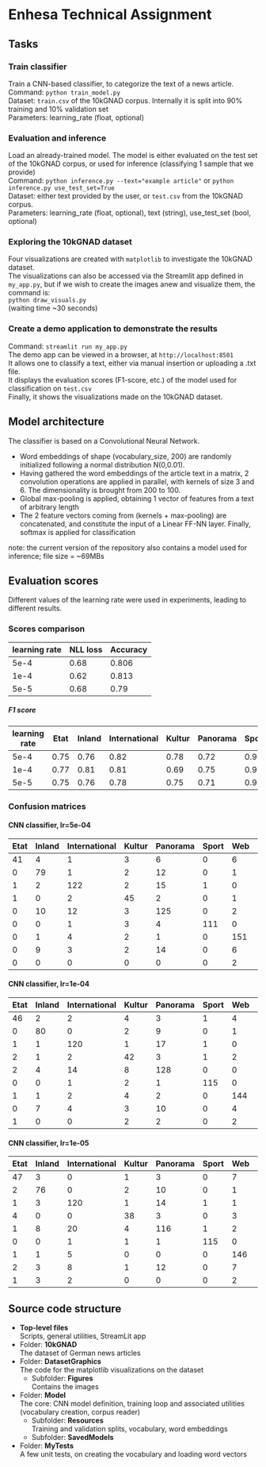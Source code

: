 # Enhesa Technical Assignment

## Tasks

### Train classifier
Train a CNN-based classifier, to categorize the text of a news article.
<br/> Command: `python train_model.py` <br/>
Dataset: `train.csv` of the 10kGNAD corpus. Internally it is split into 90% training and 10% validation set <br/>
Parameters: learning_rate (float, optional)

### Evaluation and inference
Load an already-trained model. The model is either evaluated on the test set of the 10kGNAD corpus, or used for inference (classifying 1 sample that we provide)
<br/>
Command: `python inference.py --text="example article"` or `python inference.py use_test_set=True` <br/>
Dataset: either text provided by the user, or `test.csv` from the 10kGNAD corpus.<br/>
Parameters: learning_rate (float, optional), text (string), use_test_set (bool, optional)

### Exploring the 10kGNAD dataset

Four visualizations are created with `matplotlib` to investigate the 10kGNAD dataset.<br/>
The visualizations can also be accessed via the Streamlit app defined in `my_app.py`, but if we wish to create 
the images anew and visualize them, the command is: <br/>
`python draw_visuals.py`<br/>
(waiting time ~30 seconds)

### Create a demo application to demonstrate the results
Command: `streamlit run my_app.py`  <br/>
The demo app can be viewed in a browser, at `http://localhost:8501` <br/>
It allows one to classify a text, either via manual insertion or uploading a .txt file.<br/>
It displays the evaluation scores (F1-score, etc.) of the model used for classification on `test.csv`<br/>
Finally, it shows the visualizations made on the 10kGNAD dataset.



## Model architecture
The classifier is based on a Convolutional Neural Network. <br/>
- Word embeddings of shape (vocabulary_size, 200) are randomly initialized following a normal distribution N(0,0.01). <br/>
- Having gathered the word embeddings of the article text in a matrix, 2 convolution operations are applied in parallel,
  with kernels of size 3 and 6. The dimensionality is brought from 200 to 100.
- Global max-pooling is applied, obtaining 1 vector of features from a text of arbitrary length
- The 2 feature vectors coming from (kernels + max-pooling) are concatenated, and constitute the 
input of a Linear FF-NN layer. Finally, softmax is applied for classification
  
note: the current version of the repository also contains a model used for inference; 
file size = ~69MBs

## Evaluation scores
Different values of the learning rate were used in experiments, leading to different results.

### Scores comparison
| learning rate | NLL loss | Accuracy |  
| ------------- |----------|----------|
|       5e-4    | 0.68     | 0.806    |
|       1e-4    | 0.62     | 0.813    |
|       5e-5    | 0.68    |  0.79     |

##### F1 score 
|    learning rate      | Etat | Inland | International | Kultur | Panorama | Sport | Web | Wirtschaft | Wissenschaft |
|----------|------|--------|---------------|--------|----------|-------|-----|------------|--------------|
| 5e-4     | 0.75 | 0.76 | 0.82 | 0.78 | 0.72 | 0.96 | 0.9 | 0.75 | 0.76  |
| 1e-4     | 0.77 | 0.81 | 0.81 | 0.69 | 0.75 | 0.97 | 0.89| 0.76| 0.82 |
| 5e-5     |0.75 | 0.76 | 0.78 | 0.75 | 0.71 | 0.97  | 0.87| 0.72| 0.75|     

### Confusion matrices

#### CNN classifier, lr=5e-04
| Etat | Inland | International | Kultur | Panorama | Sport | Web | Wirtschaft | Wissenschaft |
|----|-------|----|-------|-------|-------|-------|----|----|
| 41 | 4     | 1  | 3     | 6     | 0     | 6     | 4  | 2  |
| 0  | 79    | 1  | 2     | 12    | 0     | 1     | 5  | 2  |
| 1  | 2 | 122 | 2  | 15    | 1     | 0     | 7     | 1  |    
| 1  | 0     | 2  | 45    | 2     | 0     | 1     | 0  | 3  |
| 0  | 10    | 12 | 3 | 125 | 0     | 2     | 3     | 13 |    
| 0  | 0     | 1  | 3     | 4  | 111 | 0     | 0     | 1  |   |
| 0  | 1     | 4  | 2     | 1     | 0 | 151 | 7     | 2  |    
| 0  | 9     | 3  | 2     | 14    | 0     | 6 | 102 | 5  |    
| 0  | 0     | 0  | 0     | 0     | 0     | 2     | 2  | 53 |

#### CNN classifier, lr=1e-04
| Etat | Inland | International | Kultur | Panorama | Sport | Web | Wirtschaft | Wissenschaft |
|----|-------|----|-------|-------|-------|-------|----|-----|
| 46 | 2     | 2  | 4     | 3     | 1     | 4     | 4  | 1   |
| 0  | 80    | 0  |   2   | 9     | 0     | 1     | 6  | 4  |
| 1  | 1     | 120| 1     | 17    | 1     | 0     | 10 | 0  | 
| 2  | 1     | 2  | 42    | 3     | 1     | 2     | 0  | 1  |
| 2  | 4     | 14 | 8     |128    | 0     | 0     | 9   | 3  |   
| 0  | 0     | 1  | 2     | 1     |   115 | 0     | 0     | 1  |   
| 1  | 1     | 2  | 4     | 2     | 0 | 144 | 12    | 2  |    
| 0  | 7     | 4  | 3     | 10    | 0     | 4 | 112 | 1  |   
| 1  | 0     | 0  | 2     | 2     | 0     | 2     | 1  | 49  |

#### CNN classifier, lr=1e-05

| Etat | Inland | International | Kultur | Panorama | Sport | Web | Wirtschaft | Wissenschaft |
|----|----|-----|----|-----|-----|-----|-----|----|
| 47 | 3  | 0   | 1  | 3   | 0   | 7   | 5   | 1  |
| 2  | 76 | 0   | 2  | 10  | 0   | 1   | 9   | 2  |
| 1  | 3  | 120 | 1  | 14  | 1   | 1   | 6   | 4  |
| 4  | 0  | 0   | 38 | 3   | 0   | 3   | 1   | 5  |
| 1  | 8  | 20  | 4  | 116 | 1   | 2   | 9   | 7  |
| 0  | 0  | 1   | 1  | 1   | 115 | 0   | 2   | 0  |
| 1  | 1  | 5   | 0  | 0   | 0   | 146 | 13  | 2  |
| 2  | 3  | 8   | 1  | 12  | 0   | 7   | 106 | 2  |
| 1  | 3  | 2   | 0  | 0   | 0   | 2   | 1   | 48 |








## Source code structure
- **Top-level files** <br/>
    Scripts, general utilities, StreamLit app
- Folder: **10kGNAD** <br/>
    The dataset of German news articles
- Folder: **DatasetGraphics** <br/>
    The code for the matplotlib visualizations on the dataset
  - Subfolder: **Figures** <br/>
    Contains the images
- Folder: **Model** <br/>
    The core: CNN model definition, training loop and associated utilities (vocabulary creation, corpus reader)
  - Subfolder: **Resources** <br/>
    Training and validation splits, vocabulary, word embeddings
  - Subfolder: **SavedModels**
- Folder: **MyTests** <br/>
    A few unit tests, on creating the vocabulary and loading word vectors  

